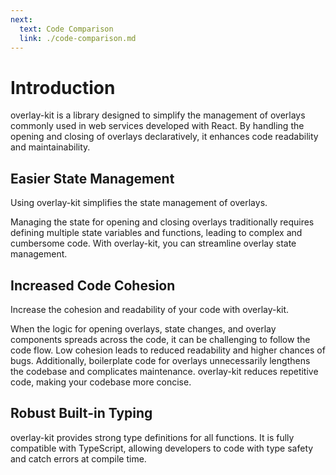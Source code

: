 ```yaml
---
next:
  text: Code Comparison
  link: ./code-comparison.md
---
```


# Introduction

overlay-kit is a library designed to simplify the management of overlays commonly used in web services developed with React. By handling the opening and closing of overlays declaratively, it enhances code readability and maintainability.

## Easier State Management

Using overlay-kit simplifies the state management of overlays.

Managing the state for opening and closing overlays traditionally requires defining multiple state variables and functions, leading to complex and cumbersome code. With overlay-kit, you can streamline overlay state management.

## Increased Code Cohesion

Increase the cohesion and readability of your code with overlay-kit.

When the logic for opening overlays, state changes, and overlay components spreads across the code, it can be challenging to follow the code flow. Low cohesion leads to reduced readability and higher chances of bugs. Additionally, boilerplate code for overlays unnecessarily lengthens the codebase and complicates maintenance. overlay-kit reduces repetitive code, making your codebase more concise.

## Robust Built-in Typing

overlay-kit provides strong type definitions for all functions. It is fully compatible with TypeScript, allowing developers to code with type safety and catch errors at compile time.